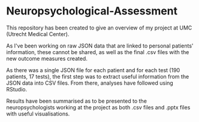 # Neuropsychological-Assessment

This repository has been created to give an overview of my project at UMC (Utrecht Medical Center).

As I've been working on raw JSON data that are linked to personal patients' information, these cannot be shared, as well as the final .csv files with the new outcome measures created. 

As there was a single JSON file for each patient and for each test (190 patients, 17 tests), the first step was to extract useful information from the JSON data into CSV files.
From there, analyses have followed using RStudio.

Results have been summarised as to be presented to the neuropsychologists working at the project as both .csv files and .pptx files with useful visualisations.
